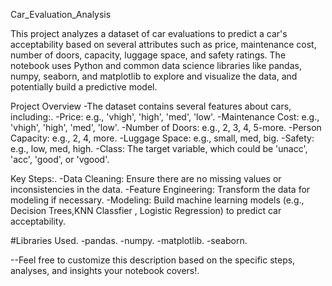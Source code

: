 Car_Evaluation_Analysis

This project analyzes a dataset of car evaluations to predict a car's acceptability based on several attributes such as price, maintenance cost, number of doors, capacity, luggage space, and safety ratings. The notebook uses Python and common data science libraries like pandas, numpy, seaborn, and matplotlib to explore and visualize the data, and potentially build a predictive model.

Project Overview
-The dataset contains several features about cars, including:.
-Price: e.g., 'vhigh', 'high', 'med', 'low'.
-Maintenance Cost: e.g., 'vhigh', 'high', 'med', 'low'.
-Number of Doors: e.g., 2, 3, 4, 5-more.
-Person Capacity: e.g., 2, 4, more.
-Luggage Space: e.g., small, med, big.
-Safety: e.g., low, med, high.
-Class: The target variable, which could be 'unacc', 'acc', 'good', or 'vgood'.

Key Steps:.
-Data Cleaning: Ensure there are no missing values or inconsistencies in the data.
-Feature Engineering: Transform the data for modeling if necessary.
-Modeling: Build machine learning models (e.g., Decision Trees,KNN Classfier , Logistic Regression) to predict car acceptability.

#Libraries Used.
-pandas.
-numpy.
-matplotlib.
-seaborn.

--Feel free to customize this description based on the specific steps, analyses, and insights your notebook covers!.



